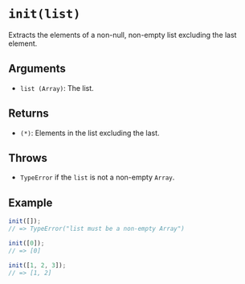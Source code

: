 # `init(list)`

Extracts the elements of a non-null, non-empty list excluding the last element.

## Arguments

* `list (Array)`: The list.

## Returns

* `(*)`: Elements in the list excluding the last.

## Throws

* `TypeError` if the `list` is not a non-empty `Array`.

## Example

```javascript
init([]);
// => TypeError("list must be a non-empty Array")

init([0]);
// => [0]

init([1, 2, 3]);
// => [1, 2]
```
